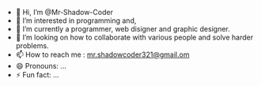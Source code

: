 - 👋 Hi, I’m @Mr-Shadow-Coder
- 👀 I’m interested in programming and,
- 🌱 I’m currently a programmer, web disigner and graphic designer.
- 💞️ I’m looking on how to collaborate with various people and solve harder problems.
- 📫 How to reach me : mr.shadowcoder321@gmail.om
- 😄 Pronouns: ...
- ⚡ Fun fact: ...

<!---
Mr-Shadow-Coder/Mr-Shadow-Coder is a ✨ special ✨ repository because its `README.md` (this file) appears on your GitHub profile.
You can click the Preview link to take a look at your changes.
--->
